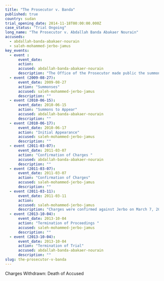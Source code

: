 ```yaml
---
title: "The Prosecutor v. Banda"
published: true
country: sudan
trial_opening_date: 2014-11-18T00:00:00.000Z
case_status: "Trial Ongoing"
long_name: "The Prosecutor v. Abdallah Banda Abakaer Nourain"
accuseds:
  - abdallah-banda-abakaer-nourain
  - saleh-mohammed-jerbo-jamus
key_events:
  - event :
      event_date:
      action:
      accused: abdallah-banda-abakaer-nourain
      description: "The Office of the Prosecutor made public the summons to appear for Banda on June 15, 2010. The charges against him were confirmed on March 7, 2011. The trial was vacated on October 4, 2013 after evidence was presented of his death."
  - event (2009-08-27):
      event_date: 2009-08-27
      action: "Summonses"
      accused: saleh-mohammed-jerbo-jamus
      description: ""
  - event (2010-06-15):
      event_date: 2010-06-15
      action: "Summons to Appear"
      accused: abdallah-banda-abakaer-nourain
      description: ""
  - event (2010-06-17):
      event_date: 2010-06-17
      action: "Initial Appearance"
      accused: saleh-mohammed-jerbo-jamus
      description: ""
  - event (2011-03-07):
      event_date: 2011-03-07
      action: "Confirmation of Charges "
      accused: abdallah-banda-abakaer-nourain
      description: ""
  - event (2011-03-07):
      event_date: 2011-03-07
      action: "Confirmation of Charges"
      accused: saleh-mohammed-jerbo-jamus
      description: ""
  - event (2011-03-11):
      event_date: 2011-03-11
      action:
      accused: saleh-mohammed-jerbo-jamus
      description: "Charges were confirmed against Jerbo on March 7, 2011. Trial Chamber IV terminated proceedings against him on October 4, 2013 after receiving evidence of his death on April 19, 2013."
  - event (2013-10-04):
      event_date: 2013-10-04
      action: "Termination of Proceedings "
      accused: saleh-mohammed-jerbo-jamus
      description: ""
  - event (2013-10-04):
      event_date: 2013-10-04
      action: "Termination of Trial"
      accused: abdallah-banda-abakaer-nourain
      description: ""
slug: the-prosecutor-v-banda
---
```


Charges Withdrawn: Death of Accused

